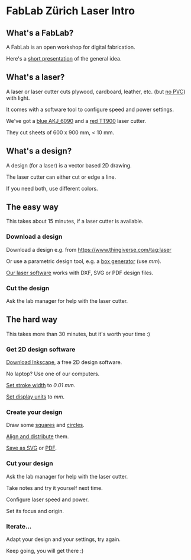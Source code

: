 # FabLab Zürich Laser Intro

## What's a FabLab?
A FabLab is an open workshop for digital fabrication.

Here's a [short presentation](http://www.tamberg.org/fablabzurich/2017/WasIstEinFabLab.pdf) of the general idea.

## What's a laser?
A laser or laser cutter cuts plywood, cardboard, leather, etc. (but [no PVC](https://lasergods.com/can-i-cut-vinyl-pvc-in-a-laser/)) with light.

It comes with a software tool to configure speed and power settings.

We've got a [blue AKJ_6090](http://wiki.zurich.fablab.ch/AKJ_6090) and a [red TT900](http://wiki.zurich.fablab.ch/TT900) laser cutter.

They cut sheets of 600 x 900 mm, < 10 mm.

## What's a design?
A design (for a laser) is a vector based 2D drawing.

The laser cutter can either cut or edge a line.

If you need both, use different colors.

## The easy way
This takes about 15 minutes, if a laser cutter is available.

### Download a design
Download a design e.g. from https://www.thingiverse.com/tag:laser

Or use a parametric design tool, e.g. a [box generator](https://ddg.co/?q=box+generator) (use _mm_).

[Our laser software](https://lightburnsoftware.com/) works with DXF, SVG or PDF design files.

### Cut the design
Ask the lab manager for help with the laser cutter.

## The hard way
This takes more than 30 minutes, but it's worth your time :)

### Get 2D design software
[Download Inkscape](https://inkscape.org/), a free 2D design software.

No laptop? Use one of our computers.

[Set stroke width](https://inkscape-manuals.readthedocs.io/en/latest/fill-and-stroke-dialog.html) to _0.01 mm_.

[Set display units](https://inkscape-manuals.readthedocs.io/en/latest/managing-workspace.html?#document-properties-dialog) to _mm_.

### Create your design
Draw some [squares](https://inkscape-manuals.readthedocs.io/en/latest/squares-and-rectangles.html) and [circles](https://inkscape-manuals.readthedocs.io/en/latest/circles-ellipses-and-arcs.html).

[Align and distribute](https://inkscape-manuals.readthedocs.io/en/latest/align-and-distribute.html) them.

[Save as SVG](https://inkscape-manuals.readthedocs.io/en/latest/saving.html) or [PDF](https://inkscape-manuals.readthedocs.io/en/latest/export-pdf.html).

### Cut your design
Ask the lab manager for help with the laser cutter.

Take notes and try it yourself next time.

Configure laser speed and power.

Set its focus and origin.

### Iterate...
Adapt your design and your settings, try again.

Keep going, you will get there :)
